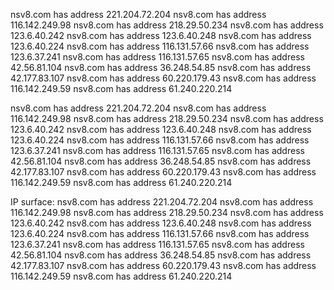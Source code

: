 nsv8.com has address 221.204.72.204 nsv8.com has address 116.142.249.98 nsv8.com has address 218.29.50.234 nsv8.com has address 123.6.40.242 nsv8.com has address 123.6.40.248 nsv8.com has address 123.6.40.224 nsv8.com has address 116.131.57.66 nsv8.com has address 123.6.37.241 nsv8.com has address 116.131.57.65 nsv8.com has address 42.56.81.104 nsv8.com has address 36.248.54.85 nsv8.com has address 42.177.83.107 nsv8.com has address 60.220.179.43 nsv8.com has address 116.142.249.59 nsv8.com has address 61.240.220.214

nsv8.com has address 221.204.72.204 nsv8.com has address 116.142.249.98 nsv8.com has address 218.29.50.234 nsv8.com has address 123.6.40.242 nsv8.com has address 123.6.40.248 nsv8.com has address 123.6.40.224 nsv8.com has address 116.131.57.66 nsv8.com has address 123.6.37.241 nsv8.com has address 116.131.57.65 nsv8.com has address 42.56.81.104 nsv8.com has address 36.248.54.85 nsv8.com has address 42.177.83.107 nsv8.com has address 60.220.179.43 nsv8.com has address 116.142.249.59 nsv8.com has address 61.240.220.214


IP surface:
nsv8.com has address 221.204.72.204 nsv8.com has address 116.142.249.98 nsv8.com has address 218.29.50.234 nsv8.com has address 123.6.40.242 nsv8.com has address 123.6.40.248 nsv8.com has address 123.6.40.224 nsv8.com has address 116.131.57.66 nsv8.com has address 123.6.37.241 nsv8.com has address 116.131.57.65 nsv8.com has address 42.56.81.104 nsv8.com has address 36.248.54.85 nsv8.com has address 42.177.83.107 nsv8.com has address 60.220.179.43 nsv8.com has address 116.142.249.59 nsv8.com has address 61.240.220.214
